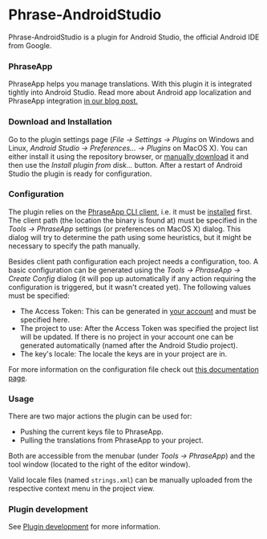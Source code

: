 # Phrase-AndroidStudio

Phrase-AndroidStudio is a plugin for Android Studio, the official Android IDE from Google. 


### PhraseApp

PhraseApp helps you manage translations. With this plugin it is integrated tightly into Android Studio. Read more about Android app localization and PhraseApp integration [in our blog post.](http://localize-software.phraseapp.com/posts/android-how-to-translate-apps-in-android-studio/)


### Download and Installation

Go to the plugin settings page (*File -> Settings -> Plugins* on Windows and Linux, *Android Studio -> Preferences... -> Plugins* on MacOS X). You can either install it using the repository browser, or [manually download](https://plugins.jetbrains.com/plugin/7686?pr=androidstudio) it and then use the *Install plugin from disk...* button. After a restart of Android Studio the plugin is ready for configuration.


### Configuration

The plugin relies on the [PhraseApp CLI client](https://github.com/phrase/phraseapp-client), i.e. it must be [installed](https://github.com/phrase/phraseapp-client#1-install) first. The client path (the location the binary is found at) must be specified in the *Tools -> PhraseApp* settings (or preferences on MacOS X) dialog. This dialog will try to determine the path using some heuristics, but it might be necessary to specify the path manually.

Besides client path configuration each project needs a configuration, too. A basic configuration can be generated using the *Tools -> PhraseApp -> Create Config* dialog (it will pop up automatically if any action requiring the configuration is triggered, but it wasn't created yet). The following values must be specified:

* The Access Token: This can be generated in [your account](https://phraseapp.com/settings/oauth_access_tokens) and must be specified here.
* The project to use: After the Access Token was specified the project list will be updated. If there is no project in your account one can be generated automatically (named after the Android Studio project).
* The key's locale: The locale the keys are in your project are in.

For more information on the configuration file check out [this documentation page](http://docs.phraseapp.com/developers/cli/configuration/).


### Usage

There are two major actions the plugin can be used for:

* Pushing the current keys file to PhraseApp.
* Pulling the translations from PhraseApp to your project.

Both are accessible from the menubar (under *Tools -> PhraseApp*) and the tool window (located to the right of the editor window).

Valid locale files (named `strings.xml`) can be manually uploaded from the respective context menu in the project view.


### Plugin development

See [Plugin development](DEV.md) for more information.
